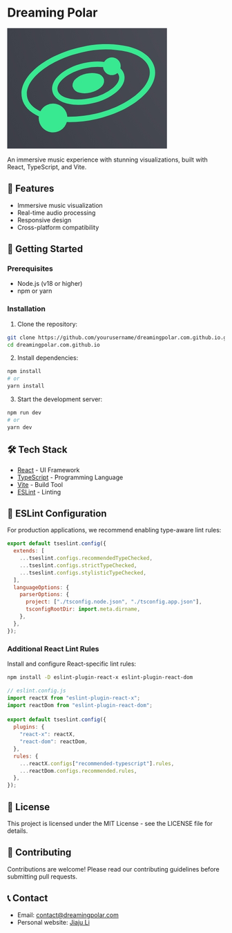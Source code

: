 # Dreaming Polar

![Dreaming Polar Logo](/assets/logos/logo_8_mini.jpeg)

An immersive music experience with stunning visualizations, built with React, TypeScript, and Vite.

## 🎵 Features

- Immersive music visualization
- Real-time audio processing
- Responsive design
- Cross-platform compatibility

## 🚀 Getting Started

### Prerequisites

- Node.js (v18 or higher)
- npm or yarn

### Installation

1. Clone the repository:

```bash
git clone https://github.com/yourusername/dreamingpolar.com.github.io.git
cd dreamingpolar.com.github.io
```

2. Install dependencies:

```bash
npm install
# or
yarn install
```

3. Start the development server:

```bash
npm run dev
# or
yarn dev
```

## 🛠️ Tech Stack

- [React](https://reactjs.org/) - UI Framework
- [TypeScript](https://www.typescriptlang.org/) - Programming Language
- [Vite](https://vitejs.dev/) - Build Tool
- [ESLint](https://eslint.org/) - Linting

## 📝 ESLint Configuration

For production applications, we recommend enabling type-aware lint rules:

```js
export default tseslint.config({
  extends: [
    ...tseslint.configs.recommendedTypeChecked,
    ...tseslint.configs.strictTypeChecked,
    ...tseslint.configs.stylisticTypeChecked,
  ],
  languageOptions: {
    parserOptions: {
      project: ["./tsconfig.node.json", "./tsconfig.app.json"],
      tsconfigRootDir: import.meta.dirname,
    },
  },
});
```

### Additional React Lint Rules

Install and configure React-specific lint rules:

```bash
npm install -D eslint-plugin-react-x eslint-plugin-react-dom
```

```js
// eslint.config.js
import reactX from "eslint-plugin-react-x";
import reactDom from "eslint-plugin-react-dom";

export default tseslint.config({
  plugins: {
    "react-x": reactX,
    "react-dom": reactDom,
  },
  rules: {
    ...reactX.configs["recommended-typescript"].rules,
    ...reactDom.configs.recommended.rules,
  },
});
```

## 📜 License

This project is licensed under the MIT License - see the LICENSE file for details.

## 🤝 Contributing

Contributions are welcome! Please read our contributing guidelines before submitting pull requests.

## 📞 Contact

- Email: contact@dreamingpolar.com
- Personal website: [Jiaju Li](https://www.jiajuli.com)
